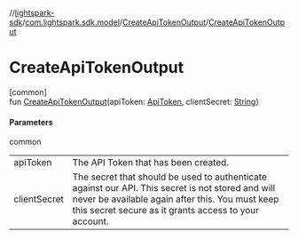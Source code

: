 //[lightspark-sdk](../../../index.md)/[com.lightspark.sdk.model](../index.md)/[CreateApiTokenOutput](index.md)/[CreateApiTokenOutput](-create-api-token-output.md)

# CreateApiTokenOutput

[common]\
fun [CreateApiTokenOutput](-create-api-token-output.md)(apiToken: [ApiToken](../-api-token/index.md), clientSecret: [String](https://kotlinlang.org/api/latest/jvm/stdlib/kotlin/-string/index.html))

#### Parameters

common

| | |
|---|---|
| apiToken | The API Token that has been created. |
| clientSecret | The secret that should be used to authenticate against our API. This secret is not stored and will never be available again after this. You must keep this secret secure as it grants access to your account. |
